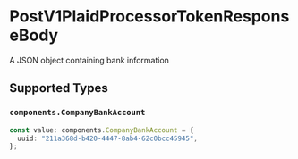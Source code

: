 # PostV1PlaidProcessorTokenResponseBody

A JSON object containing bank information


## Supported Types

### `components.CompanyBankAccount`

```typescript
const value: components.CompanyBankAccount = {
  uuid: "211a368d-b420-4447-8ab4-62c0bcc45945",
};
```


